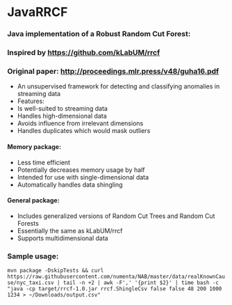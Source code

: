 # JavaRRCF
### Java implementation of a Robust Random Cut Forest:
### Inspired by https://github.com/kLabUM/rrcf
### Original paper: http://proceedings.mlr.press/v48/guha16.pdf
* An unsupervised framework for detecting and classifying anomalies in streaming data
* Features:
 * Is well-suited to streaming data
 * Handles high-dimensional data
 * Avoids influence from irrelevant dimensions
 * Handles duplicates which would mask outliers

#### Memory package:
* Less time efficient
* Potentially decreases memory usage by half
* Intended for use with single-dimensional data
* Automatically handles data shingling

#### General package:
* Includes generalized versions of Random Cut Trees and Random Cut Forests
* Essentially the same as kLabUM/rrcf
* Supports multidimensional data

### Sample usage:
`mvn package -DskipTests && curl https://raw.githubusercontent.com/numenta/NAB/master/data/realKnownCause/nyc_taxi.csv | tail -n +2 | awk -F',' '{print $2}' | time bash -c "java -cp target/rrcf-1.0.jar rrcf.ShingleCsv false false 48 200 1000 1234 > ~/Downloads/output.csv"`
